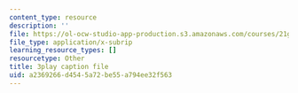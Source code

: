 ```yaml
---
content_type: resource
description: ''
file: https://ol-ocw-studio-app-production.s3.amazonaws.com/courses/21g-503-japanese-iii-fall-2019/a2369266d4545a72be55a794ee32f563_caSqb6LMF30.vtt
file_type: application/x-subrip
learning_resource_types: []
resourcetype: Other
title: 3play caption file
uid: a2369266-d454-5a72-be55-a794ee32f563
---
```


